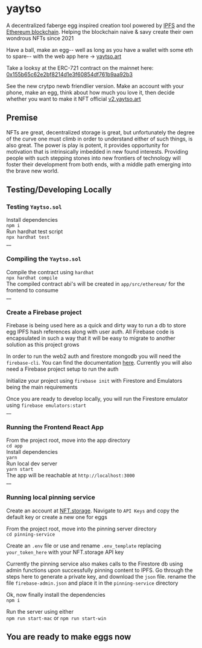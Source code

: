 # **yaytso**
A decentralized faberge egg inspired creation tool powered by [IPFS](https://ipfs.com) and the [Ethereum blockchain](https://ethereum.org). Helping the blockchain naive & savy create their own wondrous NFTs since 2021

Have a ball, make an egg-- well as long as you have a wallet with some eth to spare-- with the web app here ->  [yaytso.art](https://yaytso.art) 

Take a looksy at the ERC-721 contract on the mainnet here: [0x155b65c62e2bf8214d1e3f60854df761b9aa92b3](https://etherscan.io/address/0x155b65c62e2bf8214d1e3f60854df761b9aa92b3)

See the new crytpo newb friendlier version. Make an account with your phone, make an egg, think about how much you love it, then decide whether you want to make it NFT official [v2.yaytso.art](https://v2.yaytso.art)

## **Premise**

NFTs are great, decentralized storage is great, but unfortunately the degree of the curve one must climb in order to understand either of such things, is also great. The power is play is potent, it provides opportunity for motivation that is intrinsically imbedded in new found interests. Providing people with such stepping stones into new frontiers of technology will foster their development from both ends, with a middle path emerging into the brave new world.

## **Testing/Developing Locally**
### **Testing `Yaytso.sol`**  
Install dependencies  
`npm i`  
Run hardhat test script  
`npx hardhat test`  
__   
### **Compiling the `Yaytso.sol`**  
Compile the contract using `hardhat`  
`npx hardhat compile`  
The compiled contract abi's will be created in `app/src/ethereum/` for the frontend to consume  
__  
### **Create a Firebase project**  
Firebase is being used here as a quick and dirty way to run a db to store egg IPFS hash references along with user auth. All Firebase code is encapsulated in such a way that it will be easy to migrate to another solution as this project grows  

In order to run the web2 auth and firestore mongodb you will need the `firebase-cli`. You can find the documentation [here](https://firebase.google.com/docs/cli). Currently you will also need a Firebase project setup to run the auth

Initialize your project using `firebase init` with Firestore and Emulators being the main requirements  

Once you are ready to develop locally, you will run the Firestore emulator using `firebase emulators:start`  
__
### **Running the Frontend React App**
From the project root, move into the app directory  
`cd app`  
Install dependencies  
`yarn`  
Run local dev server  
`yarn start`  
The app will be reachable at `http://localhost:3000`  
__  
### **Running local pinning service**  
Create an account at [NFT.storage](https://nft.storage). Navigate to `API Keys` and copy the default key or create a new one for eggs  

From the project root, move into the pinning server directory  
`cd pinning-service`  

Create an `.env` file or use and rename `.env_template` replacing `your_token_here` with your NFT.storage API key  
  
Currently the pinning service also makes calls to the Firestore db using admin functions upon successfully pinning content to IPFS. Go through the steps here to generate a private key, and download the `json` file. rename the file `firebase-admin.json` and place it in the `pinning-service` directory  

Ok, now finally install the dependencies  
`npm i`  

Run the server using either  
`npm run start-mac`  or `npm run start-win`  

## You are ready to make eggs now
